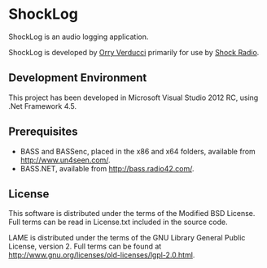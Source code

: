 ShockLog
========
ShockLog is an audio logging application.

ShockLog is developed by [Orry Verducci](http://www.orryverducci.co.uk/) primarily for use by [Shock Radio](http://www.shockradio.co.uk/).

Development Environment
-----------------------
This project has been developed in Microsoft Visual Studio 2012 RC, using .Net Framework 4.5.

Prerequisites
-------------
* BASS and BASSenc, placed in the x86 and x64 folders, available from http://www.un4seen.com/.
* BASS.NET, available from http://bass.radio42.com/.

License
-------
This software is distributed under the terms of the Modified BSD License. Full terms can be read in License.txt included in the source code.

LAME is distributed under the terms of the GNU Library General Public License, version 2. Full terms can be found at http://www.gnu.org/licenses/old-licenses/lgpl-2.0.html.